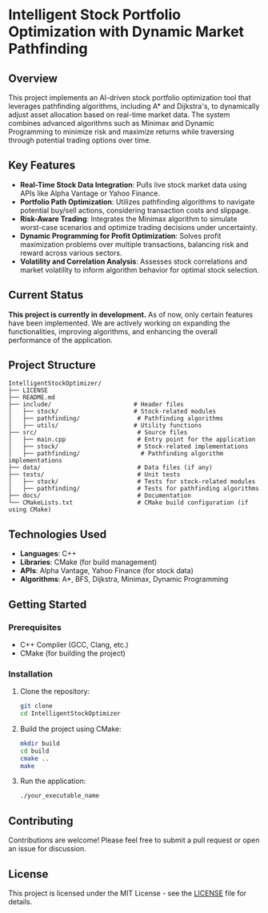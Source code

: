 # Intelligent Stock Portfolio Optimization with Dynamic Market Pathfinding

## Overview

This project implements an AI-driven stock portfolio optimization tool that leverages pathfinding algorithms, including A* and Dijkstra's, to dynamically adjust asset allocation based on real-time market data. The system combines advanced algorithms such as Minimax and Dynamic Programming to minimize risk and maximize returns while traversing through potential trading options over time.

## Key Features

- **Real-Time Stock Data Integration**: Pulls live stock market data using APIs like Alpha Vantage or Yahoo Finance.
- **Portfolio Path Optimization**: Utilizes pathfinding algorithms to navigate potential buy/sell actions, considering transaction costs and slippage.
- **Risk-Aware Trading**: Integrates the Minimax algorithm to simulate worst-case scenarios and optimize trading decisions under uncertainty.
- **Dynamic Programming for Profit Optimization**: Solves profit maximization problems over multiple transactions, balancing risk and reward across various sectors.
- **Volatility and Correlation Analysis**: Assesses stock correlations and market volatility to inform algorithm behavior for optimal stock selection.


## Current Status

**This project is currently in development.** As of now, only certain features have been implemented. We are actively working on expanding the functionalities, improving algorithms, and enhancing the overall performance of the application.

## Project Structure

```
IntelligentStockOptimizer/
├── LICENSE
├── README.md
├── include/                       # Header files
│   ├── stock/                     # Stock-related modules
│   ├── pathfinding/                # Pathfinding algorithms
│   ├── utils/                     # Utility functions
├── src/                            # Source files
│   ├── main.cpp                    # Entry point for the application
│   ├── stock/                      # Stock-related implementations
│   ├── pathfinding/                 # Pathfinding algorithm implementations
├── data/                           # Data files (if any)
├── tests/                          # Unit tests
│   ├── stock/                      # Tests for stock-related modules
│   ├── pathfinding/                # Tests for pathfinding algorithms
├── docs/                           # Documentation
└── CMakeLists.txt                  # CMake build configuration (if using CMake)
```

## Technologies Used

- **Languages**: C++
- **Libraries**: CMake (for build management)
- **APIs**: Alpha Vantage, Yahoo Finance (for stock data)
- **Algorithms**: A*, BFS, Dijkstra, Minimax, Dynamic Programming

## Getting Started

### Prerequisites

- C++ Compiler (GCC, Clang, etc.)
- CMake (for building the project)

### Installation

1. Clone the repository:
   ```bash
   git clone 
   cd IntelligentStockOptimizer
   ```

2. Build the project using CMake:
   ```bash
   mkdir build
   cd build
   cmake ..
   make
   ```

3. Run the application:
   ```bash
   ./your_executable_name
   ```

## Contributing

Contributions are welcome! Please feel free to submit a pull request or open an issue for discussion.

## License

This project is licensed under the MIT License - see the [LICENSE](LICENSE) file for details.

